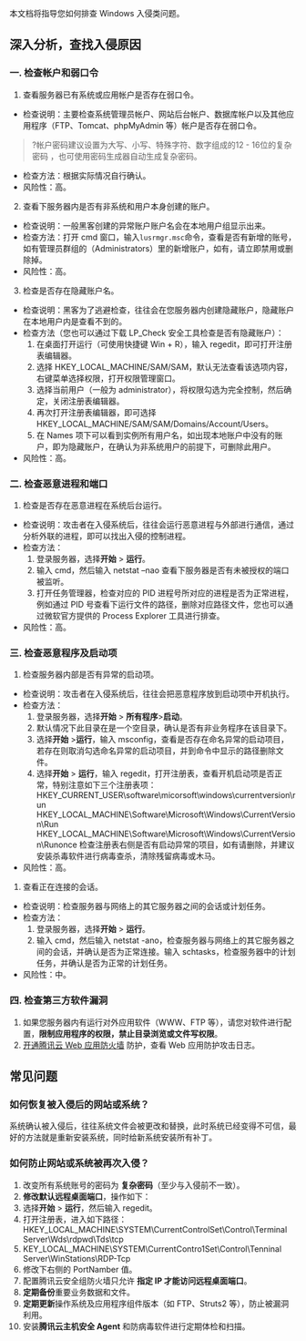 本文档将指导您如何排查 Windows 入侵类问题。
## 深入分析，查找入侵原因
### 一. 检查帐户和弱口令
1. 查看服务器已有系统或应用帐户是否存在弱口令。
 - 检查说明：主要检查系统管理员帐户、网站后台帐户、数据库帐户以及其他应用程序（FTP、Tomcat、phpMyAdmin 等）帐户是否存在弱口令。
 >?帐户密码建议设置为大写、小写、特殊字符、数字组成的12 - 16位的复杂密码 ，也可使用密码生成器自动生成复杂密码。
 - 检查方法：根据实际情况自行确认。
 - 风险性：高。
2. 查看下服务器内是否有非系统和用户本身创建的账户。
 - 检查说明：一般黑客创建的异常账户账户名会在本地用户组显示出来。
 - 检查方法：打开 cmd 窗口，输入`lusrmgr.msc`命令，查看是否有新增的账号，如有管理员群组的（Administrators）里的新增账户，如有，请立即禁用或删除掉。
 - 风险性：高。
3. 检查是否存在隐藏账户名。
 - 检查说明：黑客为了逃避检查，往往会在您服务器内创建隐藏账户，隐藏账户在本地用户内是查看不到的。
 - 检查方法（您也可以通过下载 LP_Check 安全工具检查是否有隐藏账户）：
     1. 在桌面打开运行（可使用快捷键 Win + R），输入 regedit，即可打开注册表编辑器。
     1. 选择 HKEY_LOCAL_MACHINE/SAM/SAM，默认无法查看该选项内容，右键菜单选择权限，打开权限管理窗口。
     1. 选择当前用户（一般为 administrator），将权限勾选为完全控制，然后确定，关闭注册表编辑器。
     1. 再次打开注册表编辑器，即可选择 HKEY_LOCAL_MACHINE/SAM/SAM/Domains/Account/Users。
     1. 在 Names 项下可以看到实例所有用户名，如出现本地账户中没有的账户，即为隐藏账户，在确认为非系统用户的前提下，可删除此用户。    
 - 风险性：高。

### 二. 检查恶意进程和端口
1. 检查是否存在恶意进程在系统后台运行。
 - 检查说明：攻击者在入侵系统后，往往会运行恶意进程与外部进行通信，通过分析外联的进程，即可以找出入侵的控制进程。
 - 检查方法：
     1. 登录服务器，选择**开始** > **运行**。
     1. 输入 cmd，然后输入 netstat –nao 查看下服务器是否有未被授权的端口被监听。
     1. 打开任务管理器，检查对应的 PID 进程号所对应的进程是否为正常进程，例如通过 PID 号查看下运行文件的路径，删除对应路径文件，您也可以通过微软官方提供的 Process Explorer 工具进行排查。
 - 风险性：高。

### 三. 检查恶意程序及启动项
1. 检查服务器内部是否有异常的启动项。
 - 检查说明：攻击者在入侵系统后，往往会把恶意程序放到启动项中开机执行。
 - 检查方法：
     1. 登录服务器，选择**开始** > **所有程序**>**启动**。
     1. 默认情况下此目录在是一个空目录，确认是否有非业务程序在该目录下。
     1. 选择**开始** >**运行**，输入 msconfig，查看是否存在命名异常的启动项目，若存在则取消勾选命名异常的启动项目，并到命令中显示的路径删除文件。
     1. 选择**开始** > **运行**，输入 regedit，打开注册表，查看开机启动项是否正常，特别注意如下三个注册表项：
        HKEY_CURRENT_USER\software\micorsoft\windows\currentversion\run
        HKEY_LOCAL_MACHINE\Software\Microsoft\Windows\CurrentVersion\Run
        HKEY_LOCAL_MACHINE\Software\Microsoft\Windows\CurrentVersion\Runonce
    检查注册表右侧是否有启动异常的项目，如有请删除，并建议安装杀毒软件进行病毒查杀，清除残留病毒或木马。
 - 风险性：高。

1. 查看正在连接的会话。
 - 检查说明：检查服务器与网络上的其它服务器之间的会话或计划任务。
 - 检查方法：        
     1. 登录服务器，选择**开始** > **运行**。
     1. 输入 cmd，然后输入 netstat -ano，检查服务器与网络上的其它服务器之间的会话，并确认是否为正常连接。输入 schtasks，检查服务器中的计划任务，并确认是否为正常的计划任务。
 - 风险性：中。

### 四. 检查第三方软件漏洞
1. 如果您服务器内有运行对外应用软件（WWW、FTP 等），请您对软件进行配置，**限制应用程序的权限，禁止目录浏览或文件写权限**。
2. [开通腾讯云 Web 应用防火墙](https://console.cloud.tencent.com/guanjia/tea-overview) 防护，查看 Web 应用防护攻击日志。

## 常见问题
### 如何恢复被入侵后的网站或系统？
系统确认被入侵后，往往系统文件会被更改和替换，此时系统已经变得不可信，最好的方法就是重新安装系统，同时给新系统安装所有补丁。

### 如何防止网站或系统被再次入侵？
1. 改变所有系统账号的密码为 **复杂密码**（至少与入侵前不一致）。
2. **修改默认远程桌面端口**，操作如下：
 1. 选择**开始** > **运行**，然后输入 regedit。
 2. 打开注册表，进入如下路径： HKEY_LOCAL_MACHINE\SYSTEM\CurrentControlSet\Control\Terminal Server\Wds\rdpwd\Tds\tcp
 3. KEY_LOCAL_MACHINE\SYSTEM\CurrentContro1Set\Control\Tenninal Server\WinStations\RDP-Tcp
 4. 修改下右侧的 PortNamber 值。
3. 配置腾讯云安全组防火墙只允许 **指定 IP 才能访问远程桌面端口**。
4. **定期备份**重要业务数据和文件。
5. **定期更新**操作系统及应用程序组件版本（如 FTP、Struts2 等），防止被漏洞利用。
6. 安装**腾讯云主机安全 Agent** 和防病毒软件进行定期体检和扫描。
